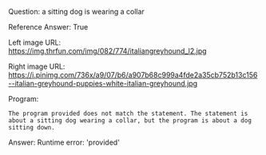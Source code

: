 Question: a sitting dog is wearing a collar

Reference Answer: True

Left image URL: https://img.thrfun.com/img/082/774/italiangreyhound_l2.jpg

Right image URL: https://i.pinimg.com/736x/a9/07/b6/a907b68c999a4fde2a35cb752b13c156--italian-greyhound-puppies-white-italian-greyhound.jpg

Program:

```
The program provided does not match the statement. The statement is about a sitting dog wearing a collar, but the program is about a dog sitting down.
```
Answer: Runtime error: 'provided'

